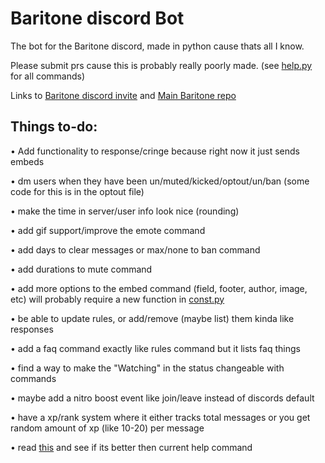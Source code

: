 # Baritone discord Bot
The bot for the Baritone discord, made in python cause thats all I know.

Please submit prs cause this is probably really poorly made. (see [help.py](cogs/help.py) for all commands)

Links to [Baritone discord invite](https://discord.gg/s6fRBAUpmr) and [Main Baritone repo](https://github.com/cabaletta/baritone)

## Things to-do:
• Add functionality to response/cringe because right now it just sends embeds

• dm users when they have been un/muted/kicked/optout/un/ban (some code for this is in the optout file)

• make the time in server/user info look nice (rounding)

• add gif support/improve the emote command

• add days to clear messages or max/none to ban command

• add durations to mute command

• add more options to the embed command (field, footer, author, image, etc) will probably require a new function in [const.py](cogs/const.py)

• be able to update rules, or add/remove (maybe list) them kinda like responses

• add a faq command exactly like rules command but it lists faq things

• find a way to make the "Watching" in the status changeable with commands

• maybe add a nitro boost event like join/leave instead of discords default

• have a xp/rank system where it either tracks total messages or you get random amount of xp (like 10-20) per message

• read [this](https://gist.github.com/InterStella0/b78488fb28cadf279dfd3164b9f0cf96) and see if its better then current help command